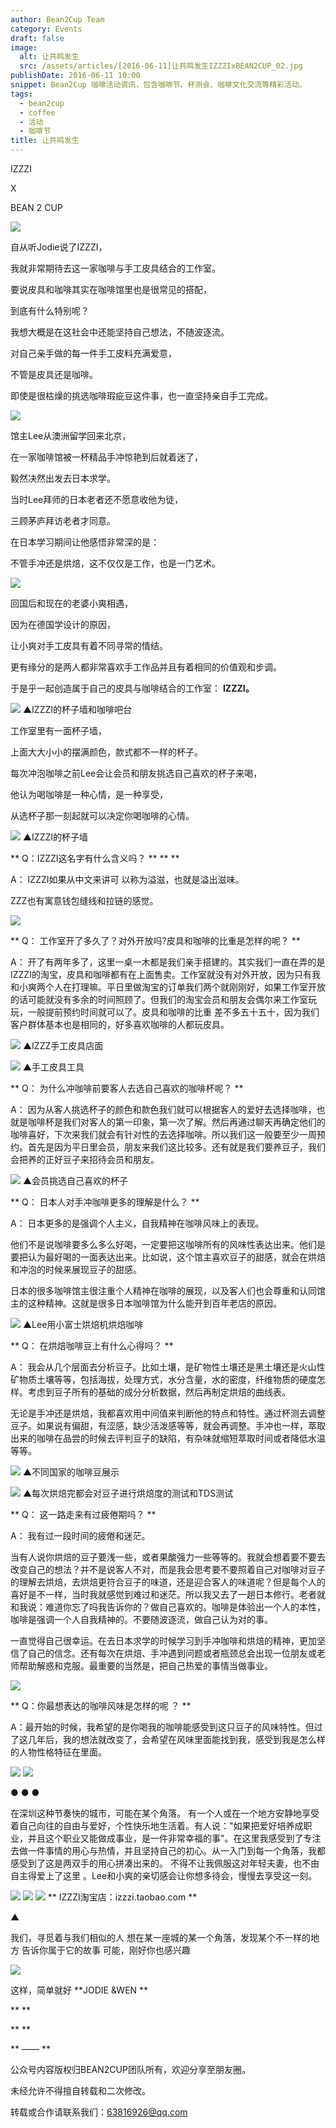```yaml
---
author: Bean2Cup Team
category: Events
draft: false
image:
  alt: 让共鸣发生
  src: /assets/articles/[2016-06-11]让共鸣发生IZZZIxBEAN2CUP_02.jpg
publishDate: 2016-06-11 10:00
snippet: Bean2Cup 咖啡活动资讯，包含咖啡节、杯测会、咖啡文化交流等精彩活动。
tags:
  - bean2cup
  - coffee
  - 活动
  - 咖啡节
title: 让共鸣发生
---
```


IZZZI

X

BEAN 2 CUP

![](/assets/articles/[2016-06-11]让共鸣发生IZZZIxBEAN2CUP_02.jpg)

自从听Jodie说了IZZZI，

我就非常期待去这一家咖啡与手工皮具结合的工作室。

要说皮具和咖啡其实在咖啡馆里也是很常见的搭配，

到底有什么特别呢？

我想大概是在这社会中还能坚持自己想法，不随波逐流。

对自己亲手做的每一件手工皮料充满爱意，

不管是皮具还是咖啡。

即使是很枯燥的挑选咖啡瑕疵豆这件事，也一直坚持亲自手工完成。

![](/assets/articles/[2016-06-11]让共鸣发生IZZZIxBEAN2CUP_03.jpg)

馆主Lee从澳洲留学回来北京，

在一家咖啡馆被一杯精品手冲惊艳到后就着迷了，

毅然决然出发去日本求学。

当时Lee拜师的日本老者还不愿意收他为徒，

三顾茅庐拜访老者才同意。

在日本学习期间让他感悟非常深的是：

不管手冲还是烘焙，这不仅仅是工作，也是一门艺术。

![](/assets/articles/[2016-06-11]让共鸣发生IZZZIxBEAN2CUP_04.jpg)

回国后和现在的老婆小爽相遇，

因为在德国学设计的原因，

让小爽对手工皮具有着不同寻常的情结。

更有缘分的是两人都非常喜欢手工作品并且有着相同的价值观和步调。

于是乎一起创造属于自己的皮具与咖啡结合的工作室： **IZZZI。**

![](/assets/articles/[2016-06-11]让共鸣发生IZZZIxBEAN2CUP_05.jpg)
▲IZZZI的杯子墙和咖啡吧台

工作室里有一面杯子墙，

上面大大小小的摆满颜色，款式都不一样的杯子。

每次冲泡咖啡之前Lee会让会员和朋友挑选自己喜欢的杯子来喝，

他认为喝咖啡是一种心情，是一种享受，

从选杯子那一刻起就可以决定你喝咖啡的心情。

![](/assets/articles/[2016-06-11]让共鸣发生IZZZIxBEAN2CUP_06.jpg)
▲IZZZI的杯子墙

** Q：IZZZI这名字有什么含义吗？ ** \*\* \*\*

A： IZZZI如果从中文来讲可 以称为溢滋，也就是溢出滋味。

ZZZ也有寓意钱包缝线和拉链的感觉。

![](/assets/articles/[2016-06-11]让共鸣发生IZZZIxBEAN2CUP_07.jpg)

** Q： 工作室开了多久了？对外开放吗?皮具和咖啡的比重是怎样的呢？ **

A：
开了有两年多了，这里一桌一木都是我们亲手搭建的。其实我们一直在弄的是IZZZI的淘宝，皮具和咖啡都有在上面售卖。工作室就没有对外开放，因为只有我和小爽两个人在打理嘛。平日里做淘宝的订单我们两个就刚刚好，如果工作室开放的话可能就没有多余的时间照顾了。但我们的淘宝会员和朋友会偶尔来工作室玩玩，一般提前预约时间就可以了。皮具和咖啡的比重
差不多五十五十，因为我们客户群体基本也是相同的，好多喜欢咖啡的人都玩皮具。

![](/assets/articles/[2016-06-11]让共鸣发生IZZZIxBEAN2CUP_08.jpg)
▲IZZZ手工皮具店面

![](/assets/articles/[2016-06-11]让共鸣发生IZZZIxBEAN2CUP_09.jpg)
▲手工皮具工具

** Q： 为什么冲咖啡前要客人去选自己喜欢的咖啡杯呢？ **

A：
因为从客人挑选杯子的颜色和款色我们就可以根据客人的爱好去选择咖啡，也就是咖啡杯是我们对客人的第一印象，第一次了解。然后再通过聊天再确定他们的咖啡喜好，下次来我们就会有针对性的去选择咖啡。所以我们这一般要至少一周预约。首先是因为平日里会员，朋友来我们这比较多。还有就是我们要养豆子，我们会把养的正好豆子来招待会员和朋友。

![](/assets/articles/[2016-06-11]让共鸣发生IZZZIxBEAN2CUP_10.jpg)
▲会员挑选自己喜欢的杯子

** Q： 日本人对手冲咖啡更多的理解是什么？ **

A： 日本更多的是强调个人主义，自我精神在咖啡风味上的表现。

他们不是说咖啡要多么多么好喝，一定要把这咖啡所有的风味性表达出来。他们是要把认为最好喝的一面表达出来。比如说，这个馆主喜欢豆子的甜感，就会在烘焙和冲泡的时候来展现豆子的甜感。

日本的很多咖啡馆主很注重个人精神在咖啡的展现，以及客人们也会尊重和认同馆主的这种精神。这就是很多日本咖啡馆为什么能开到百年老店的原因。

![](/assets/articles/[2016-06-11]让共鸣发生IZZZIxBEAN2CUP_11.jpg)
▲Lee用小富士烘焙机烘焙咖啡

** Q： 在烘焙咖啡豆上有什么心得吗？ **

A：
我会从几个层面去分析豆子。比如土壤，是矿物性土壤还是黑土壤还是火山性矿物质土壤等等，包括海拔，处理方式，水分含量，水的密度，纤维物质的硬度怎样。考虑到豆子所有的基础的成分分析数据，然后再制定烘焙的曲线表。

无论是手冲还是烘焙，我都喜欢用中间值来判断他的特点和特性。通过杯测去调整豆子。如果说有偏甜，有涩感，缺少活泼感等等，就会再调整。手冲也一样，萃取出来的咖啡在品尝的时候去评判豆子的缺陷，有杂味就缩短萃取时间或者降低水温等等。

![](/assets/articles/[2016-06-11]让共鸣发生IZZZIxBEAN2CUP_12.jpg)
▲不同国家的咖啡豆展示

![](/assets/articles/[2016-06-11]让共鸣发生IZZZIxBEAN2CUP_13.jpg)
▲每次烘焙完都会对豆子进行烘焙度的测试和TDS测试

** Q： 这一路走来有过疲倦期吗？ **

A： 我有过一段时间的疲倦和迷茫。

当有人说你烘焙的豆子要浅一些，或者果酸强力一些等等的。我就会想着要不要去改变自己的想法？并不是说客人不对，而是我会思考要不要照着自己对咖啡对豆子的理解去烘焙，去烘焙更符合豆子的味道，还是迎合客人的味道呢？但是每个人的喜好是不一样，当时我就感觉到难过和迷茫。所以我又去了一趟日本修行。老者就和我说：难道你忘了吗我告诉你的？做自己喜欢的。咖啡是体验出一个人的本性，咖啡是强调一个人自我精神的。不要随波逐流，做自己认为对的事。

一直觉得自己很幸运。在去日本求学的时候学习到手冲咖啡和烘焙的精神，更加坚信了自己的信念。还有每次在烘焙、手冲遇到问题或者瓶颈总会出现一位朋友或老师帮助解惑和克服。最重要的当然是，把自己热爱的事情当做事业。

![](/assets/articles/[2016-06-11]让共鸣发生IZZZIxBEAN2CUP_14.jpg)

** Q：你最想表达的咖啡风味是怎样的呢 ？ **

A：最开始的时候，我希望的是你喝我的咖啡能感受到这只豆子的风味特性。但过了这几年后，我的想法就改变了，会希望在风味里面能找到我，感受到我是怎么样的人物性格特征在里面。

![](/assets/articles/[2016-06-11]让共鸣发生IZZZIxBEAN2CUP_15.jpg)
![](/assets/articles/[2016-06-11]让共鸣发生IZZZIxBEAN2CUP_16.jpg)

● ● ●

在深圳这种节奏快的城市，可能在某个角落。
有一个人或在一个地方安静地享受着自己向往的自由与爱好，个性快乐地生活着。有人说："如果把爱好培养成职业，并且这个职业又能做成事业，是一件非常幸福的事"。在这里我感受到了专注去做一件事情的用心与热情，并且坚持自己的初心。从一入门到每一个角落，我都感受到了这是两双手的用心拼凑出来的。
不得不让我佩服这对年轻夫妻，也不由自主得爱上了这里 。Lee和小爽的亲切感会让你想多待会，慢慢去享受这一刻。

![](/assets/articles/[2016-06-11]让共鸣发生IZZZIxBEAN2CUP_17.jpg)
![](/assets/articles/[2016-06-11]让共鸣发生IZZZIxBEAN2CUP_18.jpg)
![](/assets/articles/[2016-06-11]让共鸣发生IZZZIxBEAN2CUP_19.jpg)
** IZZZI淘宝店：izzzi.taobao.com **

▲

我们，寻觅着与我们相似的人
想在某一座城的某一个角落，发现某个不一样的地方
告诉你属于它的故事
可能，刚好你也感兴趣

![](/assets/articles/[2016-08-03]让共鸣发生HKxBEAN2CUP_60.jpg)

这样，简单就好
**JODIE &WEN **

\*\*
\*\*

\*\*
\*\*

** —— **

公众号内容版权归BEAN2CUP团队所有，欢迎分享至朋友圈。

未经允许不得擅自转载和二次修改。

转载或合作请联系我们：63816926@qq.com
